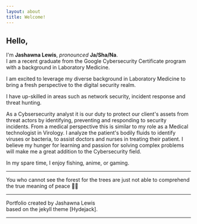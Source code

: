 ```yaml
---
layout: about
title: Welcome!
---
```


## Hello,

I'm **Jashawna Lewis**, *pronounced* **Ja/Sha/Na**.<br>
I am a recent graduate from the Google Cybersecurity Certificate program with a background in Laboratory Medicine. <br>

I am excited to leverage my diverse background in Laboratory Medicine to bring a fresh perspective to the digital security realm. <br>

I have up-skilled in areas such as network security, incident response and threat hunting. <br>

As a Cybsersecurity analyst it is our duty to protect our client's assets from threat actors by identifying, preventing and responding to security incidents. From a medical perspective this is similar to my role as a Medical technologist in Virology. I analyze the patient's bodily fluids to identify viruses or bacteria, to assist doctors and nurses in treating their patient.  I believe my hunger for learning and passion for solving complex problems will make me a great addition to the Cybersecurity field.<br>

In my spare time, I enjoy fishing, anime, or gaming.<br>

***


You who cannot see the forest for the trees are just not able to comprehend the true meaning of peace 🌳🌳





***

Portfolio created by Jashawna Lewis <br>
based on the jekyll theme [Hydejack].

***





<!--author-->

